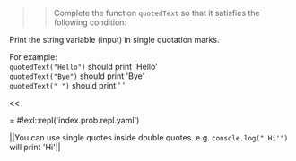 >>Complete the function <code>quotedText</code> so that it satisfies the following condition:
<p>Print the string variable (input) in single quotation marks.</p>
<p>
For example:<br/>
<code>quotedText("Hello")</code> should print 'Hello'<br/>
<code>quotedText("Bye")</code> should print 'Bye'<br/>
<code>quotedText(" ")</code> should print ' '</p><<

= #!exl::repl('index.prob.repl.yaml')

||You can use single quotes inside double quotes. e.g. <code>console.log("'Hi'")</code> will print 'Hi'||